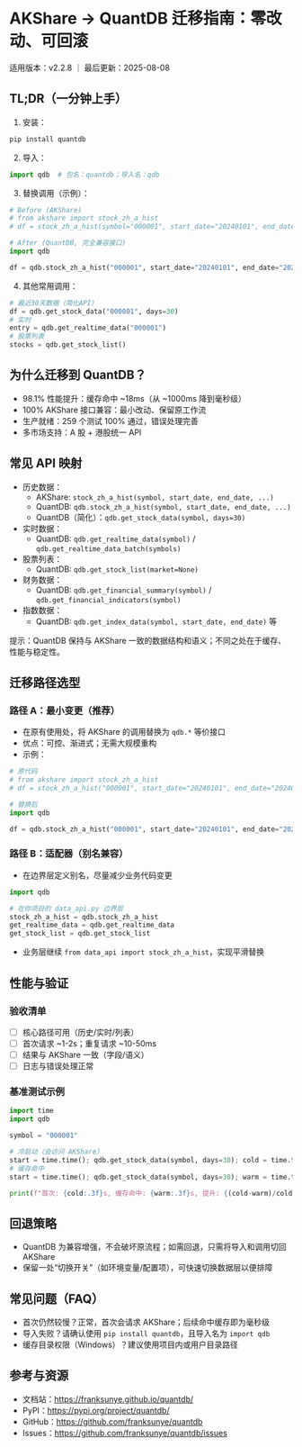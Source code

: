 # AKShare → QuantDB 迁移指南：零改动、可回滚

适用版本：v2.2.8 ｜ 最后更新：2025-08-08

## TL;DR（一分钟上手）
1. 安装：
```bash
pip install quantdb
```
2. 导入：
```python
import qdb  # 包名：quantdb；导入名：qdb
```
3. 替换调用（示例）：
```python
# Before (AKShare)
# from akshare import stock_zh_a_hist
# df = stock_zh_a_hist(symbol="000001", start_date="20240101", end_date="20240201")

# After (QuantDB, 完全兼容接口)
import qdb

df = qdb.stock_zh_a_hist("000001", start_date="20240101", end_date="20240201")
```
4. 其他常用调用：
```python
# 最近30天数据（简化API）
df = qdb.get_stock_data("000001", days=30)
# 实时
entry = qdb.get_realtime_data("000001")
# 股票列表
stocks = qdb.get_stock_list()
```

## 为什么迁移到 QuantDB？
- 98.1% 性能提升：缓存命中 ~18ms（从 ~1000ms 降到毫秒级）
- 100% AKShare 接口兼容：最小改动、保留原工作流
- 生产就绪：259 个测试 100% 通过，错误处理完善
- 多市场支持：A 股 + 港股统一 API

## 常见 API 映射
- 历史数据：
  - AKShare: `stock_zh_a_hist(symbol, start_date, end_date, ...)`
  - QuantDB: `qdb.stock_zh_a_hist(symbol, start_date, end_date, ...)`
  - QuantDB（简化）：`qdb.get_stock_data(symbol, days=30)`
- 实时数据：
  - QuantDB: `qdb.get_realtime_data(symbol)` / `qdb.get_realtime_data_batch(symbols)`
- 股票列表：
  - QuantDB: `qdb.get_stock_list(market=None)`
- 财务数据：
  - QuantDB: `qdb.get_financial_summary(symbol)` / `qdb.get_financial_indicators(symbol)`
- 指数数据：
  - QuantDB: `qdb.get_index_data(symbol, start_date, end_date)` 等

提示：QuantDB 保持与 AKShare 一致的数据结构和语义；不同之处在于缓存、性能与稳定性。

## 迁移路径选型

### 路径 A：最小变更（推荐）
- 在原有使用处，将 AKShare 的调用替换为 `qdb.*` 等价接口
- 优点：可控、渐进式；无需大规模重构
- 示例：
```python
# 原代码
# from akshare import stock_zh_a_hist
# df = stock_zh_a_hist("000001", start_date="20240101", end_date="20240201")

# 替换后
import qdb

df = qdb.stock_zh_a_hist("000001", start_date="20240101", end_date="20240201")
```

### 路径 B：适配器（别名兼容）
- 在边界层定义别名，尽量减少业务代码变更
```python
import qdb

# 在你项目的 data_api.py 边界层
stock_zh_a_hist = qdb.stock_zh_a_hist
get_realtime_data = qdb.get_realtime_data
get_stock_list = qdb.get_stock_list
```
- 业务层继续 `from data_api import stock_zh_a_hist`，实现平滑替换

## 性能与验证

### 验收清单
- [ ] 核心路径可用（历史/实时/列表）
- [ ] 首次请求 ~1-2s；重复请求 ~10-50ms
- [ ] 结果与 AKShare 一致（字段/语义）
- [ ] 日志与错误处理正常

### 基准测试示例
```python
import time
import qdb

symbol = "000001"

# 冷启动（会访问 AKShare）
start = time.time(); qdb.get_stock_data(symbol, days=30); cold = time.time() - start
# 缓存命中
start = time.time(); qdb.get_stock_data(symbol, days=30); warm = time.time() - start

print(f"首次: {cold:.3f}s, 缓存命中: {warm:.3f}s, 提升: {(cold-warm)/cold*100:.1f}%")
```

## 回退策略
- QuantDB 为兼容增强，不会破坏原流程；如需回退，只需将导入和调用切回 AKShare
- 保留一处“切换开关”（如环境变量/配置项），可快速切换数据层以便排障

## 常见问题（FAQ）
- 首次仍然较慢？正常，首次会请求 AKShare；后续命中缓存即为毫秒级
- 导入失败？请确认使用 `pip install quantdb`，且导入名为 `import qdb`
- 缓存目录权限（Windows）？建议使用项目内或用户目录路径

## 参考与资源
- 文档站：https://franksunye.github.io/quantdb/
- PyPI：https://pypi.org/project/quantdb/
- GitHub：https://github.com/franksunye/quantdb
- Issues：https://github.com/franksunye/quantdb/issues

